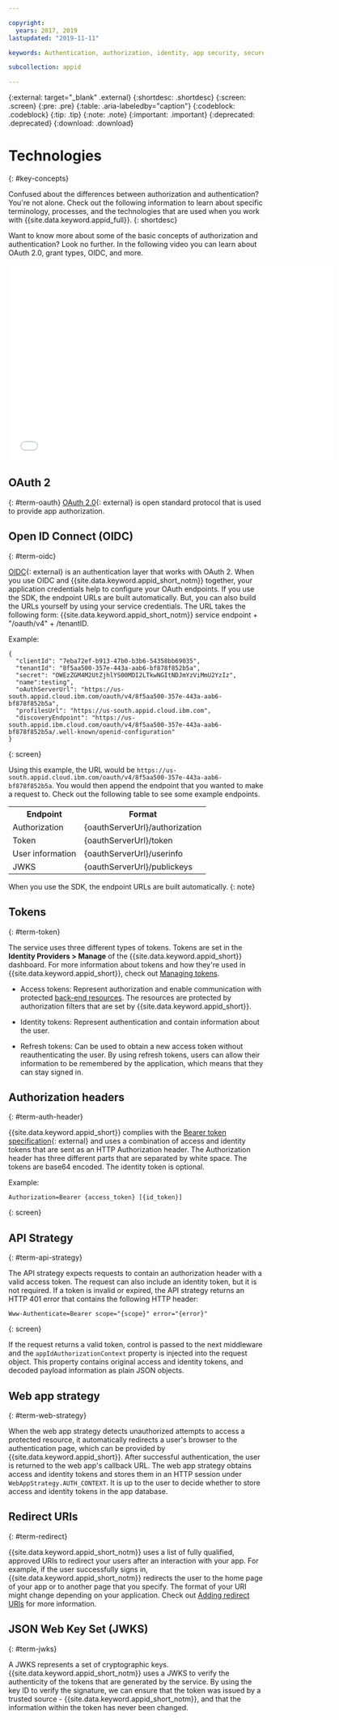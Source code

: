 ```yaml
---

copyright:
  years: 2017, 2019
lastupdated: "2019-11-11"

keywords: Authentication, authorization, identity, app security, secure, access, tokens

subcollection: appid

---
```


{:external: target="_blank" .external}
{:shortdesc: .shortdesc}
{:screen: .screen}
{:pre: .pre}
{:table: .aria-labeledby="caption"}
{:codeblock: .codeblock}
{:tip: .tip}
{:note: .note}
{:important: .important}
{:deprecated: .deprecated}
{:download: .download}

# Technologies
{: #key-concepts}

Confused about the differences between authorization and authentication? You're not alone. Check out the following information to learn about specific terminology, processes, and the technologies that are used when you work with {{site.data.keyword.appid_full}}.
{: shortdesc}

Want to know more about some of the basic concepts of authorization and authentication? Look no further. In the following video you can learn about OAuth 2.0, grant types, OIDC, and more.


<iframe class="embed-responsive-item" id="about-appid-basics" title="About {{site.data.keyword.appid_short_notm}}" type="text/html" width="640" height="390" src="//www.youtube.com/embed/ndlk-ZhKGXM?rel=0" frameborder="0" webkitallowfullscreen mozallowfullscreen allowfullscreen> </iframe>



## OAuth 2
{: #term-oauth}
[OAuth 2.0](https://tools.ietf.org/html/rfc6749){: external} is open standard protocol that is used to provide app authorization.


## Open ID Connect (OIDC)
{: #term-oidc}

[OIDC](https://openid.net/developers/specs/){: external} is an authentication layer that works with OAuth 2. When you use OIDC and {{site.data.keyword.appid_short_notm}} together, your application credentials help to configure your OAuth endpoints. If you use the SDK, the endpoint URLs are built automatically. But, you can also build the URLs yourself by using your service credentials. The URL takes the following form: {{site.data.keyword.appid_short_notm}} service endpoint + "/oauth/v4" + /tenantID.

Example:

```
{
  "clientId": "7eba72ef-b913-47b0-b3b6-54358bb69035",
  "tenantId": "8f5aa500-357e-443a-aab6-bf878f852b5a",
  "secret": "OWEzZGM4M2UtZjhlYS00MDI2LTkwNGItNDJmYzViMmU2YzIz",
  "name":testing",
  "oAuthServerUrl": "https://us-south.appid.cloud.ibm.com/oauth/v4/8f5aa500-357e-443a-aab6-bf878f852b5a",
  "profilesUrl": "https://us-south.appid.cloud.ibm.com",
  "discoveryEndpoint": "https://us-south.appid.ibm.cloud.com/oauth/v4/8f5aa500-357e-443a-aab6-bf878f852b5a/.well-known/openid-configuration"
}
```
{: screen}

Using this example, the URL would be `https://us-south.appid.cloud.ibm.com/oauth/v4/8f5aa500-357e-443a-aab6-bf878f852b5a`. You would then append the endpoint that you wanted to make a request to. Check out the following table to see some example endpoints.

<table>
  <tr>
    <th>Endpoint</th>
    <th>Format</th>
  </tr>
  <tr>
    <td>Authorization</td>
    <td>{oauthServerUrl}/authorization</td>
  </tr>
  <tr>
    <td>Token</td>
    <td>{oauthServerUrl}/token</td>
  </tr>
  <tr>
    <td>User information</td>
    <td>{oauthServerUrl}/userinfo</td>
  </tr>
  <tr>
    <td>JWKS</td>
    <td>{oauthServerUrl}/publickeys</td>
  </tr>
</table>

When you use the SDK, the endpoint URLs are built automatically.
{: note}

## Tokens
{: #term-token}

The service uses three different types of tokens. Tokens are set in the **Identity Providers > Manage** of the {{site.data.keyword.appid_short}} dashboard. For more information about tokens and how they're used in {{site.data.keyword.appid_short}}, check out [Managing tokens](/docs/services/appid?topic=appid-tokens).

* Access tokens: Represent authorization and enable communication with protected [back-end resources](/docs/services/appid?topic=appid-backend). The resources are protected by authorization filters that are set by {{site.data.keyword.appid_short}}.

* Identity tokens: Represent authentication and contain information about the user.

* Refresh tokens: Can be used to obtain a new access token without reauthenticating the user. By using refresh tokens, users can allow their information to be remembered by the application, which means that they can stay signed in. 

## Authorization headers
{: #term-auth-header}

{{site.data.keyword.appid_short}} complies with the [Bearer token specification](https://tools.ietf.org/html/rfc6750){: external} and uses a combination of access and identity tokens that are sent as an HTTP Authorization header. The Authorization header has three different parts that are separated by white space. The tokens are base64 encoded. The identity token is optional.

Example:

```
Authorization=Bearer {access_token} [{id_token}]
```
{: screen}


## API Strategy
{: #term-api-strategy}

The API strategy expects requests to contain an authorization header with a valid access token. The request can also include an identity token, but it is not required. If a token is invalid or expired, the API strategy returns an HTTP 401 error that contains the following HTTP header:
```
Www-Authenticate=Bearer scope="{scope}" error="{error}"
```
{: screen}

If the request returns a valid token, control is passed to the next middleware and the `appIdAuthorizationContext` property is injected into the request object. This property contains original access and identity tokens, and decoded payload information as plain JSON objects.

## Web app strategy
{: #term-web-strategy}

When the web app strategy detects unauthorized attempts to access a protected resource, it automatically redirects a user's browser to the authentication page, which can be provided by {{site.data.keyword.appid_short}}. After successful authentication, the user is returned to the web app's callback URL. The web app strategy obtains access and identity tokens and stores them in an HTTP session under `WebAppStrategy.AUTH_CONTEXT`. It is up to the user to decide whether to store access and identity tokens in the app database.


## Redirect URIs
{: #term-redirect}

{{site.data.keyword.appid_short_notm}} uses a list of fully qualified, approved URIs to redirect your users after an interaction with your app. For example, if the user successfully signs in, {{site.data.keyword.appid_short_notm}} redirects the user to the home page of your app or to another page that you specify. The format of your URI might change depending on your application. Check out [Adding redirect URIs](/docs/services/appid?topic=appid-managing-idp#add-redirect-uri) for more information.


## JSON Web Key Set (JWKS)
{: #term-jwks}

A JWKS represents a set of cryptographic keys. {{site.data.keyword.appid_short_notm}} uses a JWKS to verify the authenticity of the tokens that are generated by the service. By using the key ID to verify the signature, we can ensure that the token was issued by a trusted source - {{site.data.keyword.appid_short_notm}}, and that the information within the token has never been changed.

